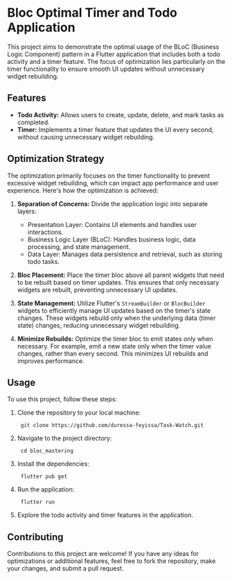 # Bloc Optimal Timer and Todo Application

This project aims to demonstrate the optimal usage of the BLoC (Business Logic Component) pattern in a Flutter application that includes both a todo activity and a timer feature. The focus of optimization lies particularly on the timer functionality to ensure smooth UI updates without unnecessary widget rebuilding.

## Features

- **Todo Activity:** Allows users to create, update, delete, and mark tasks as completed.
- **Timer:** Implements a timer feature that updates the UI every second, without causing unnecessary widget rebuilding.

## Optimization Strategy

The optimization primarily focuses on the timer functionality to prevent excessive widget rebuilding, which can impact app performance and user experience. Here's how the optimization is achieved:

1. **Separation of Concerns:** Divide the application logic into separate layers:
    - Presentation Layer: Contains UI elements and handles user interactions.
    - Business Logic Layer (BLoC): Handles business logic, data processing, and state management.
    - Data Layer: Manages data persistence and retrieval, such as storing todo tasks.

2. **Bloc Placement:** Place the timer bloc above all parent widgets that need to be rebuilt based on timer updates. This ensures that only necessary widgets are rebuilt, preventing unnecessary UI updates.

3. **State Management:** Utilize Flutter's `StreamBuilder` or `BlocBuilder` widgets to efficiently manage UI updates based on the timer's state changes. These widgets rebuild only when the underlying data (timer state) changes, reducing unnecessary widget rebuilding.

4. **Minimize Rebuilds:** Optimize the timer bloc to emit states only when necessary. For example, emit a new state only when the timer value changes, rather than every second. This minimizes UI rebuilds and improves performance.


## Usage

To use this project, follow these steps:

1. Clone the repository to your local machine:
    
        git clone https://github.com/duressa-feyissa/Task-Watch.git

2. Navigate to the project directory:
    
        cd bloc_mastering
        

3. Install the dependencies:
    
        flutter pub get
        

4. Run the application:
    
        flutter run
        

5. Explore the todo activity and timer features in the application.

## Contributing

Contributions to this project are welcome! If you have any ideas for optimizations or additional features, feel free to fork the repository, make your changes, and submit a pull request.



